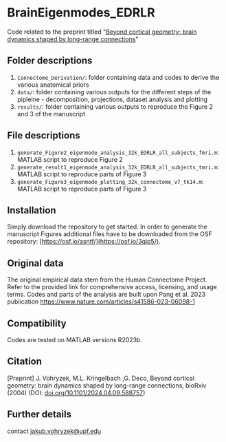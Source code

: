 # BrainEigenmodes_EDRLR

Code related to the preprint titled "[Beyond cortical geometry: brain dynamics shaped by long-range connections](https://www.biorxiv.org/content/10.1101/2024.04.09.588757v1.abstract)"

## Folder descriptions

1. `Connectome_Derivation/`: folder containing data and codes to derive the various anatomical priors
2. `data/`: folder containing various outputs for the different steps of the pipleine - decomposition, projections, dataset analysis and plotting
3. `results/`: folder containing various outputs to reproduce the Figure 2 and 3 of the manuscript

## File descriptions

1. `generate_Figure2_eigenmode_analysis_32k_EDRLR_all_subjects_fmri.m`: MATLAB script to reproduce Figure 2
2. `generate_result1_eigenmode_analysis_32k_EDRLR_all_subjects_tmri.m`: MATLAB script to reproduce parts of Figure 3
3. `generate_Figure3_eigenmode_plotting_32k_connectome_v7_tk14.m`: MATLAB script to reproduce parts of Figure 3

## Installation
Simply download the repository to get started.
In order to generate the manuscript Figures additional files have to be downloaded from the OSF repository: [https://osf.io/asntf/](https://osf.io/3qjp5/).

## Original data
The original empirical data stem from the Human Connectome Project. Refer to the provided link for comprehensive access, licensing, and usage terms.
Codes and parts of the analysis are built upon Pang et al. 2023 publication https://www.nature.com/articles/s41586-023-06098-1

## Compatibility
Codes are tested on MATLAB versions R2023b.

## Citation

[Preprint] J. Vohryzek, M.L. Kringelbach ,G. Deco, Beyond cortical geometry: brain dynamics shaped by long-range connections, bioRxiv (2004) (DOI: [doi.org/10.1101/2024.04.09.588757](https://www.biorxiv.org/content/10.1101/2024.04.09.588757v1.abstract))

## Further details
contact jakub.vohryzek@upf.edu
